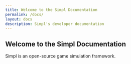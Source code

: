 ```yaml
---
title: Welcome to the Simpl Documentation
permalink: /docs/
layout: docs
description: Simpl's developer documentation
---
```


## Welcome to the Simpl Documentation

Simpl is an open-source game simulation framework.

